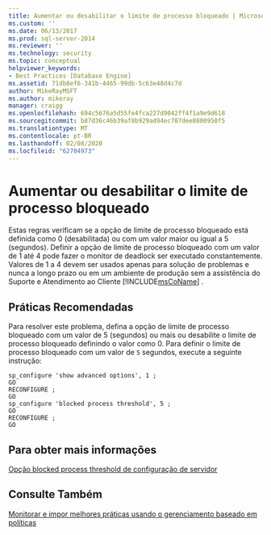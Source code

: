 ```yaml
---
title: Aumentar ou desabilitar o limite de processo bloqueado | Microsoft Docs
ms.custom: ''
ms.date: 06/13/2017
ms.prod: sql-server-2014
ms.reviewer: ''
ms.technology: security
ms.topic: conceptual
helpviewer_keywords:
- Best Practices [Database Engine]
ms.assetid: 71db8ef6-341b-4465-99db-5c63e48d4c7d
author: MikeRayMSFT
ms.author: mikeray
manager: craigg
ms.openlocfilehash: 694c5676a5d55fe4fca227d9042ff4f1a9e9d618
ms.sourcegitcommit: b87d36c46b39af8b929ad94ec707dee8800950f5
ms.translationtype: MT
ms.contentlocale: pt-BR
ms.lasthandoff: 02/08/2020
ms.locfileid: "62704973"
---
```

# <a name="increase-or-disable-blocked-process-threshold"></a>Aumentar ou desabilitar o limite de processo bloqueado
  Estas regras verificam se a opção de limite de processo bloqueado está definida como 0 (desabilitada) ou com um valor maior ou igual a 5 (segundos). Definir a opção de limite de processo bloqueado com um valor de 1 até 4 pode fazer o monitor de deadlock ser executado constantemente. Valores de 1 a 4 devem ser usados apenas para solução de problemas e nunca a longo prazo ou em um ambiente de produção sem a assistência do Suporte e Atendimento ao Cliente [!INCLUDE[msCoName](../../includes/msconame-md.md)] .  
  
## <a name="best-practices-recommendations"></a>Práticas Recomendadas  
 Para resolver este problema, defina a opção de limite de processo bloqueado com um valor de 5 (segundos) ou mais ou desabilite o limite de processo bloqueado definindo o valor como 0. Para definir o limite de processo bloqueado com um valor de `5` segundos, execute a seguinte instrução:  
  
```  
sp_configure 'show advanced options', 1 ;  
GO  
RECONFIGURE ;  
GO  
sp_configure 'blocked process threshold', 5 ;  
GO  
RECONFIGURE ;  
GO  
```  
  
## <a name="for-more-information"></a>Para obter mais informações  
 [Opção blocked process threshold de configuração de servidor](../../database-engine/configure-windows/blocked-process-threshold-server-configuration-option.md)  
  
## <a name="see-also"></a>Consulte Também  
 [Monitorar e impor melhores práticas usando o gerenciamento baseado em políticas](monitor-and-enforce-best-practices-by-using-policy-based-management.md)  
  
  
